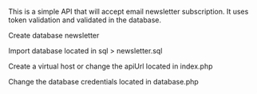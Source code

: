 This is a simple API that will accept email newsletter subscription. It uses token validation and validated in the database.

Create database newsletter

Import database located in sql > newsletter.sql

Create a virtual host or change the apiUrl located in index.php

Change the database credentials located in database.php

